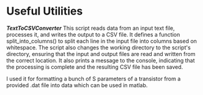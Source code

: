 <h1>Useful Utilities</h1>

***TextToCSVConverter***
This script reads data from an input text file, processes it, and writes the output to a CSV file. It defines a function split_into_columns() to split each line in the input file into columns based on whitespace. The script also changes the working directory to the script's directory, ensuring that the input and output files are read and written from the correct location. It also prints a message to the console, indicating that the processing is complete and the resulting CSV file has been saved.

I used it for formatting a bunch of S parameters of a transistor from a provided .dat file into data which can be used in matlab.

